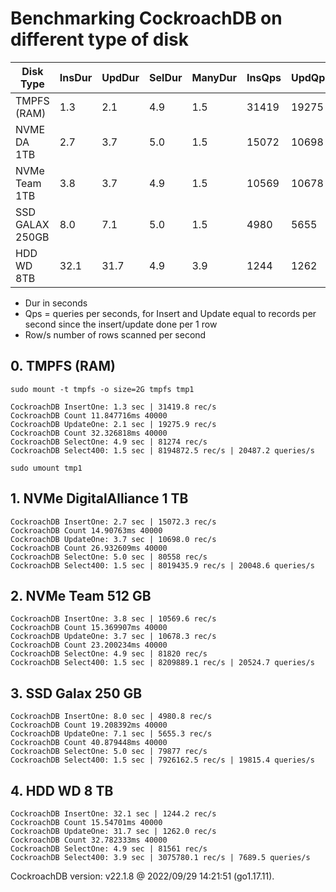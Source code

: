 
# Benchmarking CockroachDB on different type of disk

| Disk Type       | InsDur | UpdDur | SelDur | ManyDur | InsQps | UpdQps | SelQps | ManyRow/s | ManyQps |
|-----------------|--------|--------|--------|---------|--------|--------|--------|-----------|---------|
| TMPFS (RAM)     |    1.3 |    2.1 |    4.9 |     1.5 |  31419 |  19275 | 81274  |   8194872 |   20487 |
| NVME DA 1TB     |    2.7 |    3.7 |    5.0 |     1.5 |  15072 |  10698 | 80558  |   8019435 |   20048 |
| NVMe Team 1TB   |    3.8 |    3.7 |    4.9 |     1.5 |  10569 |  10678 | 81820  |   8209889 |   20524 |
| SSD GALAX 250GB |    8.0 |    7.1 |    5.0 |     1.5 |   4980 |   5655 | 79877  |   7926162 |   19815 |
| HDD WD 8TB      |   32.1 |   31.7 |    4.9 |     3.9 |   1244 |   1262 | 81561  |   3075780 |    7689 |

- Dur in seconds
- Qps = queries per seconds, for Insert and Update equal to records per second since the insert/update done per 1 row
- Row/s number of rows scanned per second


## 0. TMPFS (RAM)

```
sudo mount -t tmpfs -o size=2G tmpfs tmp1

CockroachDB InsertOne: 1.3 sec | 31419.8 rec/s
CockroachDB Count 11.847716ms 40000
CockroachDB UpdateOne: 2.1 sec | 19275.9 rec/s
CockroachDB Count 32.326818ms 40000
CockroachDB SelectOne: 4.9 sec | 81274 rec/s
CockroachDB Select400: 1.5 sec | 8194872.5 rec/s | 20487.2 queries/s

sudo umount tmp1
```

## 1. NVMe DigitalAlliance 1 TB

```
CockroachDB InsertOne: 2.7 sec | 15072.3 rec/s
CockroachDB Count 14.90763ms 40000
CockroachDB UpdateOne: 3.7 sec | 10698.0 rec/s
CockroachDB Count 26.932609ms 40000
CockroachDB SelectOne: 5.0 sec | 80558 rec/s
CockroachDB Select400: 1.5 sec | 8019435.9 rec/s | 20048.6 queries/s
```

## 2. NVMe Team 512 GB

```
CockroachDB InsertOne: 3.8 sec | 10569.6 rec/s
CockroachDB Count 15.369907ms 40000
CockroachDB UpdateOne: 3.7 sec | 10678.3 rec/s
CockroachDB Count 23.200234ms 40000
CockroachDB SelectOne: 4.9 sec | 81820 rec/s
CockroachDB Select400: 1.5 sec | 8209889.1 rec/s | 20524.7 queries/s
```

## 3. SSD Galax 250 GB

```
CockroachDB InsertOne: 8.0 sec | 4980.8 rec/s
CockroachDB Count 19.208392ms 40000
CockroachDB UpdateOne: 7.1 sec | 5655.3 rec/s
CockroachDB Count 40.879448ms 40000
CockroachDB SelectOne: 5.0 sec | 79877 rec/s
CockroachDB Select400: 1.5 sec | 7926162.5 rec/s | 19815.4 queries/s
```

## 4. HDD WD 8 TB

```
CockroachDB InsertOne: 32.1 sec | 1244.2 rec/s
CockroachDB Count 15.54701ms 40000
CockroachDB UpdateOne: 31.7 sec | 1262.0 rec/s
CockroachDB Count 32.782333ms 40000
CockroachDB SelectOne: 4.9 sec | 81561 rec/s
CockroachDB Select400: 3.9 sec | 3075780.1 rec/s | 7689.5 queries/s
```

CockroachDB version: v22.1.8 @ 2022/09/29 14:21:51 (go1.17.11).